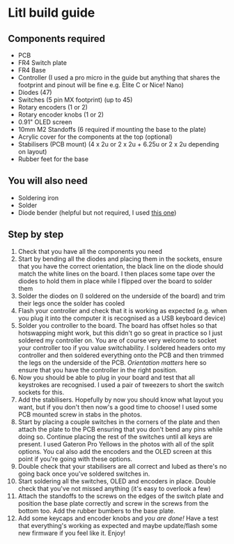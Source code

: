 # Litl build guide

## Components required 
* PCB
* FR4 Switch plate
* FR4 Base 
* Controller (I used a pro micro in the guide but anything that shares the footprint and pinout will be fine e.g. Elite C or Nice! Nano)
* Diodes (47)
* Switches (5 pin MX footprint) (up to 45)
* Rotary encoders (1 or 2)
* Rotary encoder knobs (1 or 2)
* 0.91" OLED screen 
* 10mm M2 Standoffs (6 required if mounting the base to the plate)
* Acrylic cover for the components at the top (optional)
* Stabilisers (PCB mount) (4 x 2u or 2 x 2u + 6.25u or 2 x 2u depending on layout)
* Rubber feet for the base

## You will also need
* Soldering iron
* Solder
* Diode bender (helpful but not required, I used [this one](https://www.printables.com/model/23523-1n4148-diodes-bending-jig))

## Step by step

1. Check that you have all the components you need
2. Start by bending all the diodes and placing them in the sockets, ensure that you have the correct orientation, the black line on the diode should match the white lines on the board. I then places some tape over the diodes to hold them in place while I flipped over the board to solder them
3. Solder the diodes on (I soldered on the underside of the board) and trim their legs once the solder has cooled
4. Flash your controller and check that it is working as expected (e.g. when you plug it into the computer it is recognised as a USB keyboard device)
5. Solder you controller to the board. The board has offset holes so that hotswapping might work, but this didn't go so great in practice so I just soldered my controller on. You are of course very welcome to socket your controller too if you value switchability. I soldered headers onto my controller and then soldered everything onto the PCB and then trimmed the legs on the underside of the PCB. *Orientation matters* here so ensure that you have the controller in the right position. 
6. Now you should be able to plug in your board and test that all keystrokes are recognised. I used a pair of tweezers to short the switch sockets for this. 
7. Add the stabilisers. Hopefully by now you should know what layout you want, but if you don't then now's a good time to choose! I used some PCB mounted screw in stabs in the photos. 
8. Start by placing a couple switches in the corners of the plate and then attach the plate to the PCB ensuring that you don't bend any pins while doing so. Continue placing the rest of the switches until all keys are present. I used Gateron Pro Yellows in the photos with all of the split options. You cal also add the encoders and the OLED screen at this point if you're going with these options.
9. Double check that your stabilisers are all correct and lubed as there's no going back once you've soldered switches in.
10. Start soldering all the switches, OLED and encoders in place. Double check that you've not missed anything (it's easy to overlook a few)
11. Attach the standoffs to the screws on the edges of the switch plate and position the base plate correctly and screw in the screws from the bottom too. Add the rubber bumbers to the base plate.
12. Add some keycaps and encoder knobs and *you are done!* Have a test that everything's working as expected and maybe update/flash some new firmware if you feel like it. Enjoy!